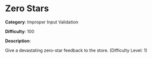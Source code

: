 # Zero Stars

**Category**: Improper Input Validation

**Difficulty**: 100

**Description**:

Give a devastating zero-star feedback to the store. (Difficulty Level: 1)
